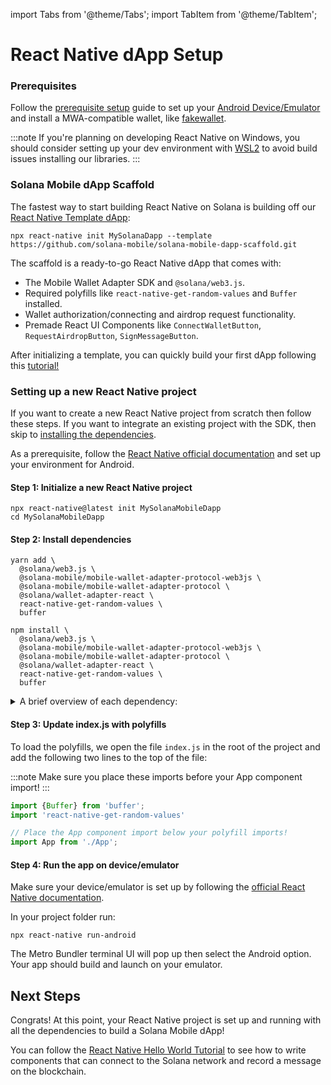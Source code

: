 import Tabs from '@theme/Tabs';
import TabItem from '@theme/TabItem';

# React Native dApp Setup

### Prerequisites

Follow the [prerequisite setup](../getting-started/development-setup#prerequisite-setup) guide to set up your [Android Device/Emulator](../getting-started/development-setup#2-setup-deviceemulator) and install a MWA-compatible wallet, like [fakewallet](../getting-started/development-setup#3-install-a-wallet-app).

:::note
If you're planning on developing React Native on Windows, you should consider setting up your dev environment with [WSL2](https://learn.microsoft.com/en-us/windows/wsl/install) to avoid build issues installing our libraries.
:::

### Solana Mobile dApp Scaffold

The fastest way to start building React Native on Solana is building off our [React Native Template dApp](https://github.com/solana-mobile/solana-mobile-dapp-scaffold):

```shell
npx react-native init MySolanaDapp --template https://github.com/solana-mobile/solana-mobile-dapp-scaffold.git
```

The scaffold is a ready-to-go React Native dApp that comes with:
- The Mobile Wallet Adapter SDK and `@solana/web3.js`.
- Required polyfills like `react-native-get-random-values` and `Buffer` installed.
- Wallet authorization/connecting and airdrop request functionality.
- Premade React UI Components like `ConnectWalletButton`, `RequestAirdropButton`, `SignMessageButton`.

After initializing a template, you can quickly build your first dApp following this [tutorial!](/react-native/first_app_tutorial)


### Setting up a new React Native project

If you want to create a new React Native project from scratch then follow these steps. If you want to integrate an existing project with the SDK, then skip to [installing the dependencies](#step-2-install-dependencies).

As a prerequisite, follow the [React Native official documentation](https://reactnative.dev/docs/environment-setup) and set up your environment for Android.

#### Step 1: Initialize a new React Native project

```shell
npx react-native@latest init MySolanaMobileDapp
cd MySolanaMobileDapp
```

#### Step 2: Install dependencies

<Tabs>
<TabItem value="yarn" label="yarn">

```shell
yarn add \
  @solana/web3.js \
  @solana-mobile/mobile-wallet-adapter-protocol-web3js \
  @solana-mobile/mobile-wallet-adapter-protocol \
  @solana/wallet-adapter-react \
  react-native-get-random-values \
  buffer
```

</TabItem>
<TabItem value="npm" label="npm">


```shell
npm install \
  @solana/web3.js \
  @solana-mobile/mobile-wallet-adapter-protocol-web3js \
  @solana-mobile/mobile-wallet-adapter-protocol \
  @solana/wallet-adapter-react \
  react-native-get-random-values \
  buffer
```

</TabItem>
</Tabs>

<details>
<summary>A brief overview of each dependency:</summary>

- `@solana-mobile/mobile-wallet-adapter-protocol`: A React Native/Javascript API enabling interaction with MWA-compatible wallets.
- `@solana-mobile/mobile-wallet-adapter-protocol-web3js`: A convenience wrapper to use common primitives from [@solana/web3.js](https://github.com/solana-labs/solana-web3.js) – such as `Transaction` and `Uint8Array`.
- `@solana/web3.js`: Solana Web Library for interacting with Solana network through the [JSON RPC API](https://docs.solana.com/api/http).
- `@solana/wallet-adapter-react`: Solana Web Library where we can re-use certain React components/hooks like `ConnectionProvider`.
- `react-native-get-random-values` Secure random number generator polyfill for `web3.js` underlying Crypto library on React Native. 
- `buffer` Buffer polyfill also needed for `web3.js` on React Native.

</details>


#### Step 3: Update index.js with polyfills

To load the polyfills, we open the file `index.js` in the root of the project and add the following two lines to the top of the file:

:::note
Make sure you place these imports before your App component import!
:::

```javascript
import {Buffer} from 'buffer';
import 'react-native-get-random-values'

// Place the App component import below your polyfill imports!
import App from './App';
```

#### Step 4: Run the app on device/emulator

Make sure your device/emulator is set up by following the [official React Native documentation](https://reactnative.dev/docs/running-on-device). 

In your project folder run:
```
npx react-native run-android
```
The Metro Bundler terminal UI will pop up then select the Android option. Your app should build and launch on your emulator. 


## Next Steps

Congrats! At this point, your React Native project is set up and running with all the dependencies to build a Solana Mobile dApp!

You can follow the [React Native Hello World Tutorial](../react-native/hello_world_tutorial.md) to see how to write components that can connect to the Solana network and record a message on the blockchain.
